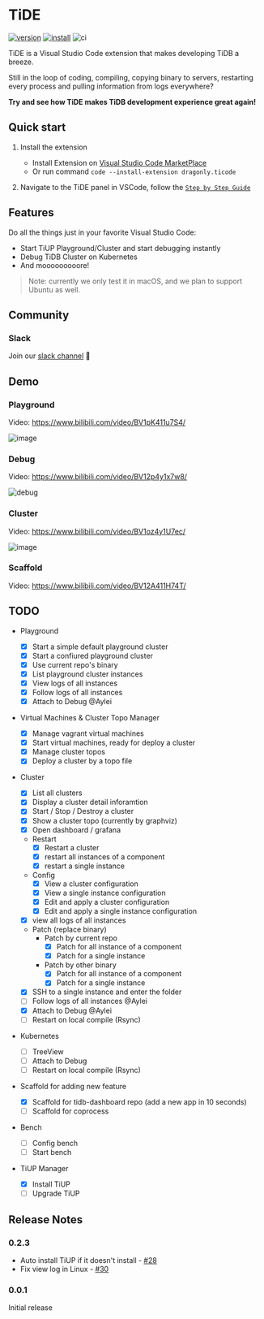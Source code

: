 # TiDE

[![version](https://vsmarketplacebadge.apphb.com/version/dragonly.ticode.svg)](http://aka.ms/vscodevim)
[![install](https://vsmarketplacebadge.apphb.com/installs-short/dragonly.ticode.svg)](https://marketplace.visualstudio.com/items?itemName=vscodevim.vim)
![ci](https://github.com/dragonly/ticode/workflows/ci/badge.svg)

TiDE is a Visual Studio Code extension that makes developing TiDB a breeze.

Still in the loop of coding, compiling, copying binary to servers, restarting every process and pulling information from logs everywhere?

**Try and see how TiDE makes TiDB development experience great again!**

## Quick start

1. Install the extension

   - Install Extension on [Visual Studio Code MarketPlace](https://marketplace.visualstudio.com/items?itemName=dragonly.ticode)
   - Or run command `code --install-extension dragonly.ticode`

1. Navigate to the TiDE panel in VSCode, follow the [`Step by Step Guide`](./doc/guide.md)

## Features

Do all the things just in your favorite Visual Studio Code:

- Start TiUP Playground/Cluster and start debugging instantly
- Debug TiDB Cluster on Kubernetes
- And mooooooooore!

> Note: currently we only test it in macOS, and we plan to support Ubuntu as well.

## Community

### Slack

Join our [slack channel](https://slack.tidb.io/invite?team=tidb-community&channel=tide&ref=website) 🥳

## Demo

### Playground

Video: https://www.bilibili.com/video/BV1pK411u7S4/

![image](https://user-images.githubusercontent.com/1284531/104793321-f7fe6c80-57dc-11eb-8b51-a25a6690d87a.png)

### Debug

Video: https://www.bilibili.com/video/BV12p4y1x7w8/

![debug](https://user-images.githubusercontent.com/18556593/104743603-d70b2c80-5786-11eb-988b-8f8c3f2daeae.gif)

### Cluster

Video: https://www.bilibili.com/video/BV1oz4y1U7ec/

![image](https://user-images.githubusercontent.com/1284531/104792552-b7e9ba80-57d9-11eb-907c-1d0cfbc6d72d.png)

### Scaffold

Video: https://www.bilibili.com/video/BV12A411H74T/

## TODO

- Playground

  - [x] Start a simple default playground cluster
  - [x] Start a confiured playground cluster
  - [x] Use current repo's binary
  - [x] List playground cluster instances
  - [x] View logs of all instances
  - [x] Follow logs of all instances
  - [x] Attach to Debug @Aylei

- Virtual Machines & Cluster Topo Manager

  - [x] Manage vagrant virtual machines
  - [x] Start virtual machines, ready for deploy a cluster
  - [x] Manage cluster topos
  - [x] Deploy a cluster by a topo file

- Cluster

  - [x] List all clusters
  - [x] Display a cluster detail inforamtion
  - [x] Start / Stop / Destroy a cluster
  - [x] Show a cluster topo (currently by graphviz)
  - [x] Open dashboard / grafana
  - Restart
    - [x] Restart a cluster
    - [x] restart all instances of a component
    - [x] restart a single instance
  - Config
    - [x] View a cluster configuration
    - [x] View a single instance configuration
    - [x] Edit and apply a cluster configuration
    - [x] Edit and apply a single instance configuration
  - [x] view all logs of all instances
  - Patch (replace binary)
    - Patch by current repo
      - [x] Patch for all instance of a component
      - [x] Patch for a single instance
    - Patch by other binary
      - [x] Patch for all instance of a component
      - [x] Patch for a single instance
  - [x] SSH to a single instance and enter the folder
  - [ ] Follow logs of all instances @Aylei
  - [x] Attach to Debug @Aylei
  - [ ] Restart on local compile (Rsync)

- Kubernetes

  - [ ] TreeView
  - [ ] Attach to Debug
  - [ ] Restart on local compile (Rsync)

- Scaffold for adding new feature

  - [x] Scaffold for tidb-dashboard repo (add a new app in 10 seconds)
  - [ ] Scaffold for coprocess

- Bench

  - [ ] Config bench
  - [ ] Start bench

- TiUP Manager

  - [x] Install TiUP
  - [ ] Upgrade TiUP

## Release Notes

### 0.2.3

- Auto install TiUP if it doesn't install - [#28](https://github.com/dragonly/ticode/pull/28)
- Fix view log in Linux - [#30](https://github.com/dragonly/ticode/pull/30)

### 0.0.1

Initial release
